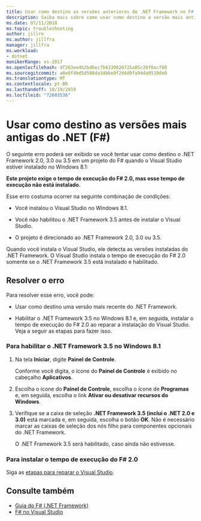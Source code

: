 ```yaml
---
title: Usar como destino as versões anteriores do .NET Framework no F#
description: Saiba mais sobre como usar como destino a versão mais antiga do .NET Framework ao usar o F# no Visual Studio.
ms.date: 07/11/2018
ms.topic: troubleshooting
author: jillre
ms.author: jillfra
manager: jillfra
ms.workload:
- dotnet
monikerRange: vs-2017
ms.openlocfilehash: df263ee4b2bd6ec7b6239826725a85c26f0acf80
ms.sourcegitcommit: a8e8f4bd5d508da34bbe9f2d4d9fa94da0539de0
ms.translationtype: MT
ms.contentlocale: pt-BR
ms.lasthandoff: 10/19/2019
ms.locfileid: "72603536"
---
```

# <a name="target-older-versions-of-net-f"></a>Usar como destino as versões mais antigas do .NET (F#)

O seguinte erro poderá ser exibido se você tentar usar como destino o .NET Framework 2.0, 3.0 ou 3.5 em um projeto do F# quando o Visual Studio estiver instalado no Windows 8.1:

**Este projeto exige o tempo de execução do F# 2.0, mas esse tempo de execução não está instalado.**

Esse erro costuma ocorrer na seguinte combinação de condições:

- Você instalou o Visual Studio no Windows 8.1.

- Você não habilitou o .NET Framework 3.5 antes de instalar o Visual Studio.

- O projeto é direcionado ao .NET Framework 2.0, 3.0 ou 3.5.

Quando você instala o Visual Studio, ele detecta as versões instaladas do .NET Framework. O Visual Studio instala o tempo de execução do F# 2.0 somente se o .NET Framework 3.5 está instalado e habilitado.

## <a name="resolve-the-error"></a>Resolver o erro

Para resolver esse erro, você pode:

- Usar como destino uma versão mais recente do .NET Framework.

- Habilitar o .NET Framework 3.5 no Windows 8.1 e, em seguida, instalar o tempo de execução do F# 2.0 ao reparar a instalação do Visual Studio. Veja a seguir as etapas para fazer isso.

### <a name="to-enable-the-net-framework-35-on-windows-81"></a>Para habilitar o .NET Framework 3.5 no Windows 8.1

1. Na tela **Iniciar**, digite **Painel de Controle**.

   Conforme você digita, o ícone do **Painel de Controle** é exibido no cabeçalho **Aplicativos**.

2. Escolha o ícone do **Painel de Controle**, escolha o ícone de **Programas** e, em seguida, escolha o link **Ativar ou desativar recursos do Windows**.

3. Verifique se a caixa de seleção **.NET Framework 3.5 (inclui o .NET 2.0 e 3.0)** está marcada e, em seguida, escolha o botão **OK**. Não é necessário marcar as caixas de seleção dos nós filho para componentes opcionais do .NET Framework.

   O .NET Framework 3.5 será habilitado, caso ainda não estivesse.

### <a name="to-install-the-f-20-runtime"></a>Para instalar o tempo de execução do F# 2.0

Siga as [etapas para reparar o Visual Studio](../install/repair-visual-studio.md).

## <a name="see-also"></a>Consulte também

- [Guia do F# (.NET Framework)](/dotnet/fsharp/)
- [F# no Visual Studio](fsharp-visual-studio.md)